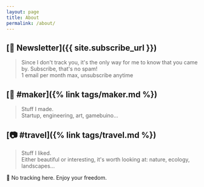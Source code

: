 ```yaml
---
layout: page
title: About
permalink: /about/
---
```

## [📰 Newsletter]({{ site.subscribe_url }})  
> Since I don't track you, it's the only way for me
to know that you came by. Subscribe, that's no spam!  
1 email per month max, unsubscribe anytime  

## [🔧 #maker]({% link tags/maker.md %})  
> Stuff I made.  
Startup, engineering, art, gamebuino...

## [📷 #travel]({% link tags/travel.md %})  
> Stuff I liked.  
Either beautiful or interesting, it's worth looking at: nature, ecology, landscapes...

🍪 No tracking here. Enjoy your freedom.